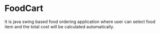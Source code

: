 # FoodCart
It is java swing based food ordering application where user can select food item and the total cost will be calculated automatically.
